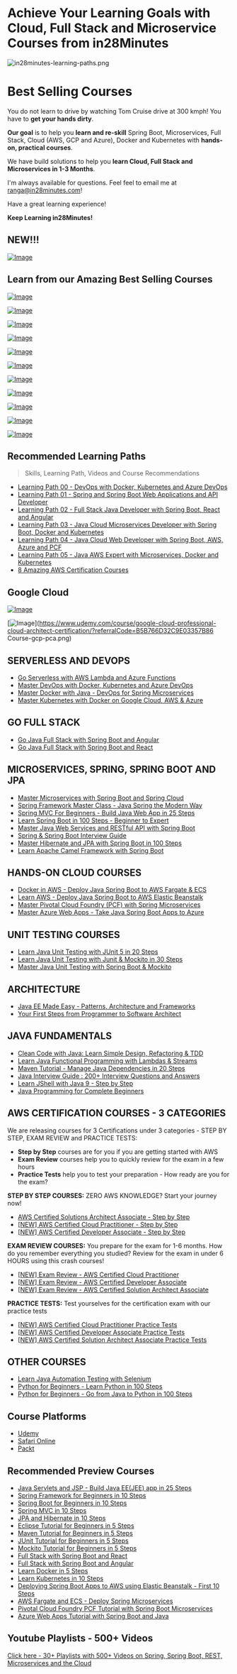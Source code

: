 # Achieve Your Learning Goals with Cloud, Full Stack and Microservice Courses from in28Minutes

![in28minutes-learning-paths.png](https://github.com/in28minutes/learn/raw/master/in28minutes-learning-paths.png)

# Best Selling Courses

You do not learn to drive by watching Tom Cruise drive at 300 kmph! You have to **get your hands dirty**.

**Our goal** is to help you **learn and re-skill** Spring Boot, Microservices, Full Stack, Cloud (AWS, GCP and Azure), Docker and Kubernetes with **hands-on, practical courses**.

We have build solutions to help you **learn Cloud, Full Stack and Microservices in 1-3 Months**.

I'm always available for questions. Feel feel to email me at ranga@in28minutes.com!

Have a great learning experience!

**Keep Learning in28Minutes!**

## NEW!!!

[![Image](https://www.springboottutorial.com/images/Course-azure-az-900.png "Azure Az-900")](https://www.udemy.com/course/azure-certification-az-900-azure-fundamentals/?referralCode=FF729C7FA542437E9097)

## Learn from our Amazing Best Selling Courses

[![Image](https://www.springboottutorial.com/images/Course-Master-Microservices-with-Spring-Boot-and-Spring-Cloud.png "Master Microservices with Spring Boot and Spring Cloud")](https://links.in28minutes.com/in28minutes-Microservices)

[![Image](https://www.springboottutorial.com/images/Course-Spring-Framework-Master-Class---Beginner-to-Expert.png "Spring Master Class - Beginner to Expert")](https://links.in28minutes.com/in28minutes-Spring)

[![Image](https://www.springboottutorial.com/images/Course-Go-Full-Stack-With-Spring-Boot-and-React.png "Go Full Stack with Spring Boot and React")](https://links.in28minutes.com/in28minutes-React)

[![Image](https://www.springboottutorial.com/images/Course-DevOps.png "DevOps Course")](https://links.in28minutes.com/DevOps-SBT)

[![Image](https://www.springboottutorial.com/images/Course-aws-architect-associate-certification.png "AWS Architect Associate Certification")](https://links.in28minutes.com/aws-architect-associate-certification)

[![Image](https://www.springboottutorial.com/images/Course-Deploy-Java-Spring-Boot-Apps-To-AWS.png "Deploying Spring Boot Apps to AWS using Elastic Beanstalk")](https://links.in28minutes.com/in28minutes-aws-elastic-beanstalk)

[![Image](https://www.springboottutorial.com/images/Course-KubernetesCrashCourse.png "Kubernetes Crash Course for Java Spring Boot Developers")](https://links.in28minutes.com/in28minutes-Kubernetes)

[![Image](https://www.springboottutorial.com/images/Course-DockerCrashCourseForJavaSpringBootDevelopers.png "Docker Crash Course for Java Spring Boot Developers")](https://links.in28minutes.com/in28minutes-Docker)

[![Image](https://www.springboottutorial.com/images/Course-Learn-Functional-Programming-with-Java.png "Functional Programming with Java")](https://links.in28minutes.com/in28minutes-java-fp)

[![Image](https://www.springboottutorial.com/images/Course-Java-Programming-for-Complete-Beginners-in-250-Steps.png "Java 9 Programming for Complete Beginners in 250 Steps
")](https://links.in28minutes.com/in28minutes-java)

[![Image](https://www.springboottutorial.com/images/Course-Python-Programming-For-Java-Programmers-in-100-Easy-Steps.png "Python For Beginners - Java to Python in 100 Steps")](https://links.in28minutes.com/in28minutes-java-python)

## Recommended Learning Paths

> Skills, Learning Path, Videos and Course Recommendations

 - [Learning Path 00 - DevOps with Docker, Kubernetes and Azure DevOps](./learning-paths/00.md)
 - [Learning Path 01 - Spring and Spring Boot Web Applications and API Developer](./learning-paths/01.md)
 - [Learning Path 02 - Full Stack Java Developer with Spring Boot, React and Angular](./learning-paths/02.md)
 - [Learning Path 03 - Java Cloud Microservices Developer with Spring Boot, Docker and Kubernetes](./learning-paths/03.md)
 - [Learning Path 04 - Java Cloud Web Developer with Spring Boot, AWS, Azure and PCF](./learning-paths/04.md)
 - [Learning Path 05 - Java AWS Expert with Microservices, Docker and Kubernetes](./learning-paths/05.md)
- [8 Amazing AWS Certification Courses](./learning-paths/aws-certifications.md)

## Google Cloud

[![Image](https://www.springboottutorial.com/images/Course-gcp-ace.png "Google Cloud Certification")](https://www.udemy.com/course/google-cloud-certification-associate-cloud-engineer/?referralCode=64295CD392595A792850)

[![Image](https://www.springboottutorial.com/images/Course-gcp-pca.png "Google Cloud Certification")](https://www.udemy.com/course/google-cloud-professional-cloud-architect-certification/?referralCode=B5B766D32C9E03357B86
Course-gcp-pca.png)


## SERVERLESS AND DEVOPS

- [Go Serverless with AWS Lambda and Azure Functions](https://www.udemy.com/course/serverless-tutorial-aws-lambda-and-azure-functions/?referralCode=FEE4D6C2FE67B6F1C228)
- [Master DevOps with Docker, Kubernetes and Azure DevOps](https://www.udemy.com/course/devops-with-docker-kubernetes-and-azure-devops/?referralCode=F93F55C6C35088856B37)
- [Master Docker with Java - DevOps for Spring Microservices](https://www.udemy.com/course/docker-course-with-java-and-spring-boot-for-beginners/?referralCode=4142AD98678F24F8D6F2)
- [Master Kubernetes with Docker on Google Cloud, AWS & Azure](https://www.udemy.com/course/kubernetes-crash-course-for-java-developers/?referralCode=6DB689318954F1CD4450)

## GO FULL STACK

- [Go Java Full Stack with Spring Boot and Angular](https://www.udemy.com/course/full-stack-application-development-with-spring-boot-and-angular/?referralCode=011818996D7E69AA043A)
- [Go Java Full Stack with Spring Boot and React](https://www.udemy.com/course/full-stack-application-with-spring-boot-and-react/?referralCode=79D51E0FC41B136F0C36)

## MICROSERVICES, SPRING, SPRING BOOT AND JPA

- [Master Microservices with Spring Boot and Spring Cloud](https://www.udemy.com/course/microservices-with-spring-boot-and-spring-cloud/?referralCode=B0F90E21D02F74EDD96D)
- [Spring Framework Master Class - Java Spring the Modern Way](https://www.udemy.com/course/spring-tutorial-for-beginners/?referralCode=366336D53D708ED0B4A7)
- [Spring MVC For Beginners - Build Java Web App in 25 Steps](https://www.udemy.com/course/spring-mvc-tutorial-for-beginners-step-by-step/?referralCode=D03D49134873223A7758)
- [Learn Spring Boot in 100 Steps - Beginner to Expert](https://www.udemy.com/course/spring-boot-tutorial-for-beginners/?referralCode=3E34C56191F10E5519B8)
- [Master Java Web Services and RESTful API with Spring Boot](https://www.udemy.com/course/spring-web-services-tutorial/?referralCode=313AB5BCC3CBBC93C20E)
- [Spring & Spring Boot Interview Guide](https://www.udemy.com/course/spring-interview-questions-and-answers/?referralCode=25AB4487025B7D931E68)
- [Master Hibernate and JPA with Spring Boot in 100 Steps](https://www.udemy.com/course/hibernate-jpa-tutorial-for-beginners-in-100-steps/?referralCode=A3F8F65C26F48C510DB3)
- [Learn Apache Camel Framework with Spring Boot](https://www.udemy.com/course/apache-camel-framework-with-spring-boot/?referralCode=774C8A8D52C345652EC9)


## HANDS-ON CLOUD COURSES
- [Docker in AWS - Deploy Java Spring Boot to AWS Fargate & ECS](https://www.udemy.com/course/deploy-spring-microservices-to-aws-with-ecs-and-aws-fargate/?referralCode=E42DAC845ECB06C06F3C)
- [Learn AWS - Deploy Java Spring Boot to AWS Elastic Beanstalk](https://www.udemy.com/course/deploy-java-spring-boot-to-aws-amazon-web-service/?referralCode=BE833679CA30A6DF4392)
- [Master Pivotal Cloud Foundry (PCF) with Spring Microservices](https://www.udemy.com/course/learn-pivotal-cloud-foundry-pcf-deploying-spring-boot-apps/?referralCode=49E107F7B413FC4641D3)
- [Master Azure Web Apps - Take Java Spring Boot Apps to Azure](https://www.udemy.com/course/deploy-spring-boot-to-azure/?referralCode=935A211730976815F8F1)

## UNIT TESTING COURSES

- [Learn Java Unit Testing with JUnit 5 in 20 Steps](https://www.udemy.com/course/junit-tutorial-for-beginners-with-java-examples/?referralCode=4D4BE68A9F841C58B379)
- [Learn Java Unit Testing with Junit & Mockito in 30 Steps](https://www.udemy.com/course/mockito-tutorial-with-junit-examples/?referralCode=9AE57353B3B8DDDC42A2)
- [Master Java Unit Testing with Spring Boot & Mockito](https://www.udemy.com/course/learn-unit-testing-with-spring-boot/?referralCode=AF5CE698457224D64537)

## ARCHITECTURE

- [Java EE Made Easy - Patterns, Architecture and Frameworks](https://www.udemy.com/course/java-ee-design-patterns-architecture-and-frameworks/?referralCode=E7054863E4C1CED2745F)
- [Your First Steps from Programmer to Software Architect](https://www.udemy.com/course/software-architect-course-first-steps/?referralCode=D98542CF4D7BE64DC9A1)

## JAVA FUNDAMENTALS
- [Clean Code with Java: Learn Simple Design, Refactoring & TDD](https://www.udemy.com/course/java-clean-code-with-refactoring-and-tdd/?referralCode=201A00544D2D754A688F)
- [Learn Java Functional Programming with Lambdas & Streams](https://www.udemy.com/course/functional-programming-with-java/?referralCode=363DF55C13A42D930F78)
- [Maven Tutorial - Manage Java Dependencies in 20 Steps](https://www.udemy.com/course/learn-maven-java-dependency-management-in-20-steps/?referralCode=5C787D95C3A808C4EF81)
- [Java Interview Guide : 200+ Interview Questions and Answers](https://www.udemy.com/course/java-interview-questions-and-answers/?referralCode=8B21DED74058B9E55CAF)
- [Learn JShell with Java 9 - Step by Step](https://www.udemy.com/course/jshell-tutorial-for-beginners-with-java-9/?referralCode=FC9F01FDEBD8372455B8)
- [Java Programming for Complete Beginners](https://www.udemy.com/course/java-programming-tutorial-for-beginners/?referralCode=A8DF2E8DB62843066FDB)


## AWS CERTIFICATION COURSES - 3 CATEGORIES

We are releasing courses for 3 Certifications under 3 categories - STEP BY STEP, EXAM REVIEW and PRACTICE TESTS:
- **Step by Step** courses are for you if you are getting started with AWS
- **Exam Review** courses help you to quickly review for the exam in a few hours
- **Practice Tests** help you to test your preparation - How ready are you for the exam?

**STEP BY STEP COURSES:** ZERO AWS KNOWLEDGE? Start your journey now!

- [AWS Certified Solutions Architect Associate - Step by Step](https://www.udemy.com/course/aws-certified-solutions-architect-associate-step-by-step/?referralCode=17C170E214BBCA4215A2)
- [[NEW] AWS Certified Cloud Practitioner - Step by Step](https://www.udemy.com/course/aws-certified-cloud-practitioner-step-by-step/?referralCode=CC97F2AE4BE944E8F190)
- [[NEW] AWS Certified Developer Associate - Step by Step](https://www.udemy.com/course/aws-certified-developer-associate-step-by-step/?referralCode=8F5DCA2483DD36E3DDE2)

**EXAM REVIEW COURSES:** You prepare for the exam for 1-6 months. How do you remember everything you studied? Review for the exam in under 6 HOURS using this crash courses!

- [[NEW] Exam Review - AWS Certified Cloud Practitioner](https://www.udemy.com/course/exam-review-aws-certified-cloud-practitioner/?referralCode=51394EF1D035F1B5FB26)
- [[NEW] Exam Review - AWS Certified Developer Associate](https://www.udemy.com/course/new-exam-review-aws-certified-developer-associate/?referralCode=491B8743371EE97FCE33)
- [[NEW] Exam Review - AWS Certified Solution Architect Associate](https://www.udemy.com/course/exam-aws-certified-solution-architect-associate/?referralCode=1C88146E1248A956F1D3)

**PRACTICE TESTS:** Test yourselves for the certification exam with our practice tests

- [[NEW] AWS Certified Cloud Practitioner Practice Tests](https://www.udemy.com/course/aws-certified-cloud-practitioner-5-practice-tests/?referralCode=2E0DCC0C247F633CB597)
- [[NEW] AWS Certified Developer Associate Practice Tests](https://www.udemy.com/course/aws-certified-developer-associate-practice-tests-5/?referralCode=CD3CD9076D77F6CECD80)
- [[NEW] AWS Certified Solution Architect Associate Practice Tests](https://www.udemy.com/course/aws-certified-solution-architect-associate-practice-tests/?referralCode=1D2375C381CB0C1D994C)


## OTHER COURSES
- [Learn Java Automation Testing with Selenium](https://www.udemy.com/course/automation-testing-with-selenium-and-java-for-beginners/?referralCode=0CAAEDF7C042BD1856A6)
- [Python for Beginners - Learn Python in 100 Steps](https://www.udemy.com/course/python-tutorial-for-beginners/?referralCode=170406B98E0BFD880C92)
- [Python for Beginners - Go from Java to Python in 100 Steps](https://www.udemy.com/course/learn-python-programming-for-java-programmers/?referralCode=024CADAE63D890210559)

## Course Platforms

- [Udemy](https://github.com/in28minutes/learn#best-selling-courses)
- [Safari Online](https://www.safaribooksonline.com/search/?query=ranga%20karanam)
- [Packt](https://search.packtpub.com/?query=ranga%20karanam&refinementList%5Breleased%5D%5B0%5D=Available)

## Recommended Preview Courses

- [Java Servlets and JSP - Build Java EE(JEE) app in 25 Steps](https://courses.in28minutes.com/p/java-servlets-and-jsp-build-java-ee-jee-app-in-25-steps)
- [Spring Framework for Beginners in 10 Steps](https://courses.in28minutes.com/p/spring-framework-for-beginners)
- [Spring Boot for Beginners in 10 Steps](https://courses.in28minutes.com/p/spring-boot-for-beginners-in-10-steps)
- [Spring MVC in 10 Steps](https://www.youtube.com/watch?v=BjNhGaZDr0Y)
- [JPA and Hibernate in 10 Steps](https://courses.in28minutes.com/p/jpa-and-hibernate-tutorial-for-beginners-with-spring-boot)
- [Eclipse Tutorial for Beginners in 5 Steps](https://courses.in28minutes.com/p/eclipse-tutorial-for-beginners)
- [Maven Tutorial for Beginners in 5 Steps](https://courses.in28minutes.com/p/maven-tutorial-for-beginners-in-5-steps)
- [JUnit Tutorial for Beginners in 5 Steps](https://courses.in28minutes.com/p/junit-tutorial-for-beginners)
- [Mockito Tutorial for Beginners in 5 Steps](https://courses.in28minutes.com/p/mockito-for-beginner-in-5-steps)
- [Full Stack with Spring Boot and React](https://www.youtube.com/watch?v=SWXuXhZkNQc)
- [Full Stack with Spring Boot and Angular](https://www.youtube.com/watch?v=8ueiZf988qY)
- [Learn Docker in 5 Steps](https://www.youtube.com/watch?v=Rt5G5Gj7RP0)
- [Learn Kubernetes in 10 Steps](https://www.youtube.com/watch?v=rTNR7vDQDD8)
- [Deploying Spring Boot Apps to AWS using Elastic Beanstalk - First 10 Steps](https://www.youtube.com/watch?v=ueKwBqobijE)
- [AWS Fargate and ECS - Deploy Spring Microservices](https://www.youtube.com/watch?v=2oXVYxIPs88)
- [Pivotal Cloud Foundry PCF Tutorial with Spring Boot Microservices](https://www.youtube.com/watch?v=bafEegslWoc)
- [Azure Web Apps Tutorial with Spring Boot and Java](https://www.youtube.com/watch?v=-tia-ZaprHQ)

## Youtube Playlists - 500+ Videos

[Click here - 30+ Playlists with 500+ Videos on Spring, Spring Boot, REST, Microservices and the Cloud](https://www.youtube.com/user/rithustutorials/playlists?view=1&sort=lad&flow=list)